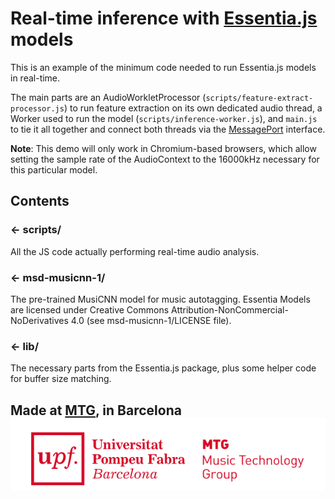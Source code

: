 Real-time inference with [Essentia.js](https://mtg.github.io/essentia.js/) models 
=================

This is an example of the minimum code needed to run Essentia.js models in real-time. 

The main parts are an AudioWorkletProcessor (`scripts/feature-extract-processor.js`) to run feature extraction 
on its own dedicated audio thread, a Worker used to run the model (`scripts/inference-worker.js`), and `main.js`
to tie it all together and connect both threads via the [MessagePort](https://developer.mozilla.org/en-US/docs/Web/API/MessagePort) interface.

**Note**: This demo will only work in Chromium-based browsers, 
which allow setting the sample rate of the AudioContext to the 16000kHz necessary for this particular model.

Contents
------------
### ← scripts/

All the JS code actually performing real-time audio analysis.

### ← msd-musicnn-1/

The pre-trained MusiCNN model for music autotagging. Essentia Models are licensed under
Creative Commons Attribution-NonCommercial-NoDerivatives 4.0 (see msd-musicnn-1/LICENSE file).

### ← lib/

The necessary parts from the Essentia.js package, plus some helper code for buffer size matching.

Made at [MTG](https://www.upf.edu/web/mtg), in Barcelona
![alt text](https://raw.githubusercontent.com/MTG/mtg-logos/master/mtg/MTG_CMYK_logo-05.svg "Title")
-------------------
